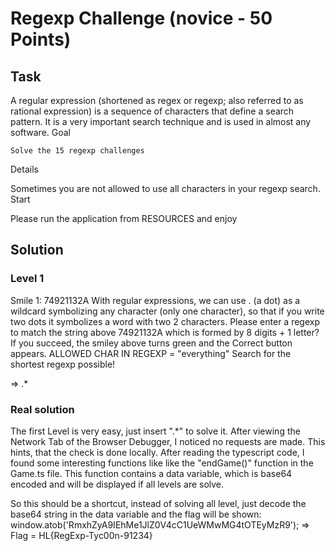 # Regexp Challenge (novice - 50 Points)

## Task
A regular expression (shortened as regex or regexp; also referred to as rational expression) is a sequence of characters that define a search pattern. It is a very important search technique and is used in almost any software.
Goal

    Solve the 15 regexp challenges

Details

Sometimes you are not allowed to use all characters in your regexp search.
Start

Please run the application from RESOURCES and enjoy

## Solution

### Level 1
Smile 1: 74921132A
With regular expressions, we can use . (a dot) as a wildcard symbolizing any character (only one character), so that if you write two dots it symbolizes a word with two 2 characters. Please enter a regexp to match the string above 74921132A which is formed by 8 digits + 1 letter? If you succeed, the smiley above turns green and the Correct button appears.
ALLOWED CHAR IN REGEXP = "everything"
Search for the shortest regexp possible!

=> .*

### Real solution
The first Level is very easy, just insert ".*" to solve it. After viewing the Network Tab of the Browser Debugger, I noticed no requests are made. This hints, that the check is done locally. After reading the typescript code, I found some interesting functions like like the "endGame()" function in the Game.ts file. This function contains a data variable, which is base64 encoded and will be displayed if all levels are solve.

So this should be a shortcut, instead of solving all level, just decode the base64 string in the data variable and the flag will be shown:
window.atob('RmxhZyA9IEhMe1JlZ0V4cC1UeWMwMG4tOTEyMzR9');
=> Flag = HL{RegExp-Tyc00n-91234}
